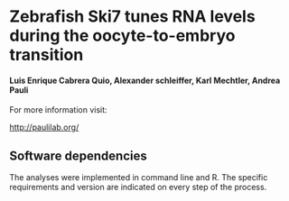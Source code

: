 # Zebrafish Ski7 tunes RNA levels during the oocyte-to-embryo transition

#### Luis Enrique Cabrera Quio, Alexander schleiffer, Karl Mechtler, Andrea Pauli

For more information visit:

http://paulilab.org/


## Software dependencies

The analyses were implemented in command line and R.
The specific requirements and version are indicated on every step of the process.

